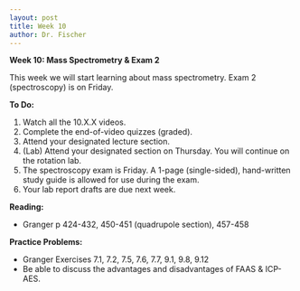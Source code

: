```yaml
---
layout: post
title: Week 10
author: Dr. Fischer
---
```


**Week 10: Mass Spectrometry & Exam 2**

This week we will start learning about mass spectrometry.  Exam 2 (spectroscopy) is on Friday.

**To Do:**

1. Watch all the 10.X.X videos.  
1. Complete the end-of-video quizzes (graded).  
1. Attend your designated lecture section.
1. (Lab) Attend your designated section on Thursday.  You will continue on the rotation lab.
1. The spectroscopy exam is Friday. A 1-page (single-sided), hand-written study guide is allowed for use during the exam.
1. Your lab report drafts are due next week.

**Reading:**

- Granger p 424-432, 450-451 (quadrupole section), 457-458

**Practice Problems:**

- Granger Exercises 7.1, 7.2, 7.5, 7.6, 7.7, 9.1, 9.8, 9.12
- Be able to discuss the advantages and disadvantages of FAAS & ICP-AES.
